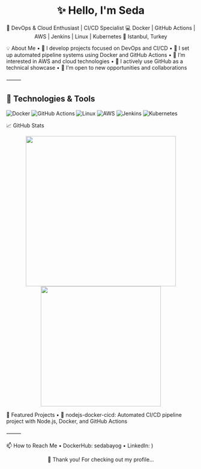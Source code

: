 <h1 align="center">✨ Hello, I'm Seda</h1>
<p align="center">
  🚀 DevOps & Cloud Enthusiast | CI/CD Specialist  
  💻 Docker | GitHub Actions | AWS | Jenkins | Linux | Kubernetes  
  📍 Istanbul, Turkey
</p>


💡 About Me
	•	🎯 I develop projects focused on DevOps and CI/CD
	•	🐳 I set up automated pipeline systems using Docker and GitHub Actions
	•	🧠 I’m interested in AWS and cloud technologies
	•	📌 I actively use GitHub as a technical showcase
	•	🌱 I’m open to new opportunities and collaborations

⸻


## 🔧 Technologies & Tools

![Docker](https://img.shields.io/badge/-Docker-2496ED?style=for-the-badge&logo=docker&logoColor=white)
![GitHub Actions](https://img.shields.io/badge/-GitHub%20Actions-2088FF?style=for-the-badge&logo=github-actions&logoColor=white)
![Linux](https://img.shields.io/badge/-Linux-FCC624?style=for-the-badge&logo=linux&logoColor=black)
![AWS](https://img.shields.io/badge/-AWS-FF9900?style=for-the-badge&logo=amazon-aws&logoColor=white)
![Jenkins](https://img.shields.io/badge/-Jenkins-D24939?style=for-the-badge&logo=jenkins&logoColor=white)
![Kubernetes](https://img.shields.io/badge/-Kubernetes-326CE5?style=for-the-badge&logo=kubernetes&logoColor=white)


📈 GitHub Stats
<p align="center">
  <img src="https://github-readme-stats.vercel.app/api?username=sedabayoglu&show_icons=true&theme=radical" width="400"/>
  <img src="https://github-readme-stats.vercel.app/api/top-langs/?username=sedabayoglu&layout=compact&theme=radical" width="320"/>
</p>
📌 Featured Projects
	•	🔁 nodejs-docker-cicd:
Automated CI/CD pipeline project with Node.js, Docker, and GitHub Actions

⸻

📫 How to Reach Me
	•	DockerHub: sedabayog
	•	LinkedIn: [
](https://www.linkedin.com/in/seda-bayoğlu-a0364a340/))
<p align="center">
  💖 Thank you! For checking out my profile...
</p>

